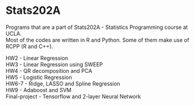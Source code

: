 # Stats202A
Programs that are a part of Stats202A - Statistics Programming course at UCLA.  
Most of the codes are written in R and Python. Some of them make use of RCPP (R and C++).

HW2 - Linear Regression  
HW3 - Linear Regression using SWEEP  
HW4 - QR decomposition and PCA  
HW5 - Logistic Regression  
HW6-7 - Ridge, LASSO and Spline Regression  
HW9 - Adaboost and SVM  
Final-project - Tensorflow and 2-layer Neural Network  
